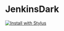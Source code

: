 # JenkinsDark

[![Install with Stylus](https://img.shields.io/badge/Install%20with-Stylus-00adad.svg)][Install with Stylus]

 [Install with Stylus]: https://raw.githubusercontent.com/couchoud-t/JenkinsDark/main/JenkinsDark.user.css
